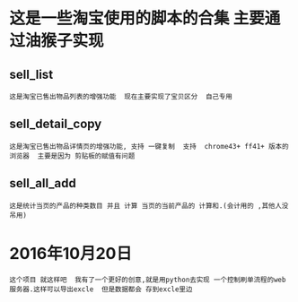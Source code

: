 #   这是一些淘宝使用的脚本的合集   主要通过油猴子实现

##  sell_list 
    这是淘宝已售出物品列表的增强功能  现在主要实现了宝贝区分  自己专用
##  sell_detail_copy 
    这是淘宝已售出物品详情页的增强功能, 支持 一键复制  支持  chrome43+ ff41+ 版本的浏览器  主要是因为 剪贴板的赋值有问题
##  sell_all_add 
    这是统计当页的产品的种类数目 并且 计算 当页的当前产品的 计算和.(会计用的 ,其他人没吊用)


#   2016年10月20日
    这个项目 就这样吧  我有了一个更好的创意,就是用python去实现 一个控制刷单流程的web服务器.这样可以导出excle  但是数据都会 存到excle里边
